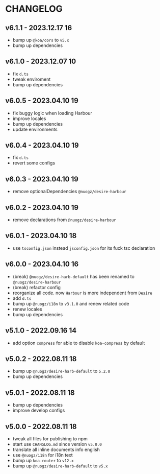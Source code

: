 # CHANGELOG

## v6.1.1 - 2023.12.17 16
* bump up `@koa/cors` to `v5.x`
* bump up dependencies


## v6.1.0 - 2023.12.07 10
* fix `d.ts`
* tweak enviroment
* bump up dependencies


## v6.0.5 - 2023.04.10 19
* fix buggy logic when loading Harbour
* improve locales
* bump up dependencies
* update environments


## v6.0.4 - 2023.04.10 19
* fix `d.ts`
* revert some configs


## v6.0.3 - 2023.04.10 19
* remove optionalDependencies `@nuogz/desire-harbour`


## v6.0.2 - 2023.04.10 19
* remove declarations from `@nuogz/desire-harbour`


## v6.0.1 - 2023.04.10 18
* use `tsconfig.json` instead `jsconfig.json` for its fuck tsc declaration


## v6.0.0 - 2023.04.10 16
* (break) `@nuogz/desire-harb-default` has been renamed to `@nuogz/desire-harbour`
* (break) refactor config
* reorganize all code. now `Harbour` is more independent from `Desire`
* add `d.ts`
* bump up `@nuogz/i18n` to `v3.1.0` and renew related code
* renew locales
* bump up dependencies


## v5.1.0 - 2022.09.16 14
* add option `compress` for able to disable `koa-compress` by default


## v5.0.2 - 2022.08.11 18
* bump up `@nuogz/desire-harb-default` to `5.2.0`
* bump up dependencies


## v5.0.1 - 2022.08.11 18
* bump up dependencies
* improve develop configs


## v5.0.0 - 2022.08.11 18
* tweak all files for publishing to npm
* start use `CHANGLOG.md` since version `v5.0.0`
* translate all inline documents info english
* use `@nuogz/i18n` for i18n text
* bump up `koa-router` to `v12.x`
* bump up `@nuogz/desire-harb-default` to `v5.x`
